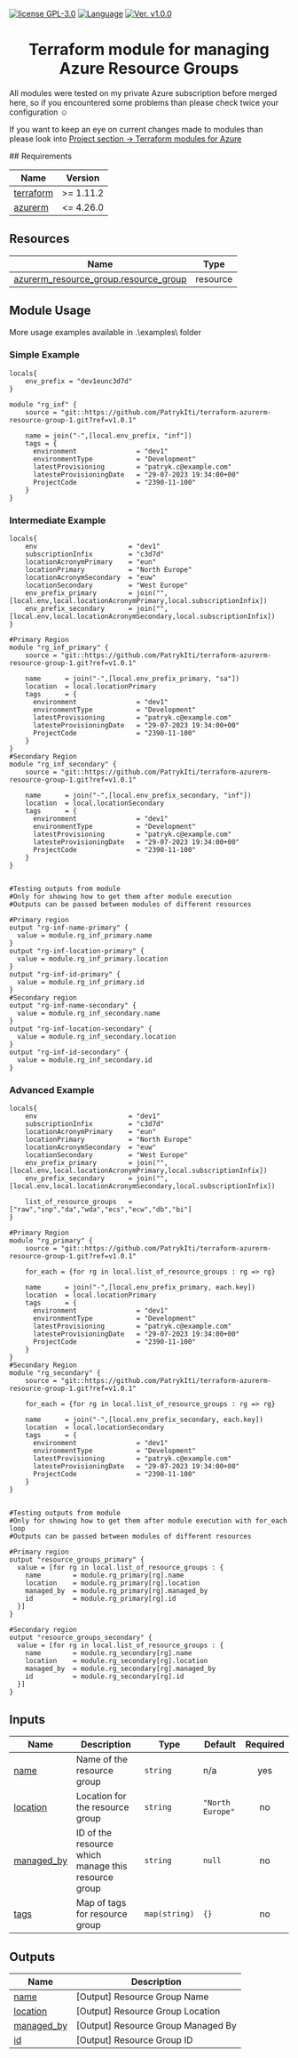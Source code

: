 <!-- [START BADGES] -->
<!-- Please keep comment here to allow auto update -->
[![license GPL-3.0](https://img.shields.io/github/license/PatrykIti/terraform-azurerm-resource-group-1?style=flat-square)](https://github.com/PatrykIti/terraform-azurerm-resource-group-1/blob/main/LICENSE)
[![Language](https://img.shields.io/badge/language-HCL-purple.svg?style=flat-square)](https://www.hashicorp.org)
[![Ver. v1.0.0](https://img.shields.io/badge/Ver.-v1.0.0-brightgreen.svg?style=flat-square)](https://github.com/PatrykIti/testing-gitactions/releases/tag/v1.0.0)
<!-- [END BADGES] -->
<h1 align="center">Terraform module for managing Azure Resource Groups</h1>

<p>All modules were tested on my private Azure subscription before merged here, so if you encountered some problems than please check twice your configuration ☺️ </p>

<p>If you want to keep an eye on current changes made to modules than please look into <a href="https://github.com/users/PatrykIti/projects/1">Project section -> Terraform modules for Azure</a></p>
<!-- BEGIN_TF_DOCS -->
## Requirements

| Name | Version |
|------|---------|
| <a name="requirement_terraform"></a> [terraform](#requirement\_terraform) | >= 1.11.2 |
| <a name="requirement_azurerm"></a> [azurerm](#requirement\_azurerm) | <= 4.26.0 |

## Resources

| Name | Type |
|------|------|
| [azurerm_resource_group.resource_group](https://registry.terraform.io/providers/hashicorp/azurerm/latest/docs/resources/resource_group) | resource |

## Module Usage
More usage examples available in .\examples\ folder
### Simple Example
```hcl
locals{
    env_prefix = "dev1eunc3d7d"
}

module "rg_inf" {
    source = "git::https://github.com/PatrykIti/terraform-azurerm-resource-group-1.git?ref=v1.0.1"

    name = join("-",[local.env_prefix, "inf"])
    tags = {
      environment               = "dev1"
      environmentType           = "Development"
      latestProvisioning        = "patryk.c@example.com"
      latesteProvisioningDate   = "29-07-2023 19:34:00+00"
      ProjectCode               = "2390-11-100"
    }
}
```
### Intermediate Example
```hcl
locals{
    env                       = "dev1"
    subscriptionInfix         = "c3d7d"
    locationAcronymPrimary    = "eun"
    locationPrimary           = "North Europe"
    locationAcronymSecondary  = "euw"
    locationSecondary         = "West Europe"
    env_prefix_primary        = join("",[local.env,local.locationAcronymPrimary,local.subscriptionInfix])
    env_prefix_secondary      = join("",[local.env,local.locationAcronymSecondary,local.subscriptionInfix])
}

#Primary Region
module "rg_inf_primary" {
    source = "git::https://github.com/PatrykIti/terraform-azurerm-resource-group-1.git?ref=v1.0.1"

    name      = join("-",[local.env_prefix_primary, "sa"])
    location  = local.locationPrimary
    tags      = {
      environment               = "dev1"
      environmentType           = "Development"
      latestProvisioning        = "patryk.c@example.com"
      latesteProvisioningDate   = "29-07-2023 19:34:00+00"
      ProjectCode               = "2390-11-100"
    }
}
#Secondary Region
module "rg_inf_secondary" {
    source = "git::https://github.com/PatrykIti/terraform-azurerm-resource-group-1.git?ref=v1.0.1"

    name      = join("-",[local.env_prefix_secondary, "inf"])
    location  = local.locationSecondary
    tags      = {
      environment               = "dev1"
      environmentType           = "Development"
      latestProvisioning        = "patryk.c@example.com"
      latesteProvisioningDate   = "29-07-2023 19:34:00+00"
      ProjectCode               = "2390-11-100"
    }
}


#Testing outputs from module
#Only for showing how to get them after module execution
#Outputs can be passed between modules of different resources

#Primary region
output "rg-inf-name-primary" {
  value = module.rg_inf_primary.name
}
output "rg-inf-location-primary" {
  value = module.rg_inf_primary.location
}
output "rg-inf-id-primary" {
  value = module.rg_inf_primary.id
}
#Secondary region
output "rg-inf-name-secondary" {
  value = module.rg_inf_secondary.name
}
output "rg-inf-location-secondary" {
  value = module.rg_inf_secondary.location
}
output "rg-inf-id-secondary" {
  value = module.rg_inf_secondary.id
}
```
### Advanced Example
```hcl
locals{
    env                       = "dev1"
    subscriptionInfix         = "c3d7d"
    locationAcronymPrimary    = "eun"
    locationPrimary           = "North Europe"
    locationAcronymSecondary  = "euw"
    locationSecondary         = "West Europe"
    env_prefix_primary        = join("",[local.env,local.locationAcronymPrimary,local.subscriptionInfix])
    env_prefix_secondary      = join("",[local.env,local.locationAcronymSecondary,local.subscriptionInfix])

    list_of_resource_groups   = ["raw","snp","da","wda","ecs","ecw","db","bi"]
}

#Primary Region
module "rg_primary" {
    source = "git::https://github.com/PatrykIti/terraform-azurerm-resource-group-1.git?ref=v1.0.1"

    for_each = {for rg in local.list_of_resource_groups : rg => rg}

    name      = join("-",[local.env_prefix_primary, each.key])
    location  = local.locationPrimary
    tags      = {
      environment               = "dev1"
      environmentType           = "Development"
      latestProvisioning        = "patryk.c@example.com"
      latesteProvisioningDate   = "29-07-2023 19:34:00+00"
      ProjectCode               = "2390-11-100"
    }
}
#Secondary Region
module "rg_secondary" {
    source = "git::https://github.com/PatrykIti/terraform-azurerm-resource-group-1.git?ref=v1.0.1"
    
    for_each = {for rg in local.list_of_resource_groups : rg => rg}

    name      = join("-",[local.env_prefix_secondary, each.key])
    location  = local.locationSecondary
    tags      = {
      environment               = "dev1"
      environmentType           = "Development"
      latestProvisioning        = "patryk.c@example.com"
      latesteProvisioningDate   = "29-07-2023 19:34:00+00"
      ProjectCode               = "2390-11-100"
    }
}


#Testing outputs from module
#Only for showing how to get them after module execution with for_each loop
#Outputs can be passed between modules of different resources

#Primary region
output "resource_groups_primary" {
  value = [for rg in local.list_of_resource_groups : {
    name        = module.rg_primary[rg].name
    location    = module.rg_primary[rg].location
    managed_by  = module.rg_primary[rg].managed_by
    id          = module.rg_primary[rg].id
  }]
}

#Secondary region
output "resource_groups_secondary" {
  value = [for rg in local.list_of_resource_groups : {
    name        = module.rg_secondary[rg].name
    location    = module.rg_secondary[rg].location
    managed_by  = module.rg_secondary[rg].managed_by
    id          = module.rg_secondary[rg].id
  }]
}
```

## Inputs

| Name | Description | Type | Default | Required |
|------|-------------|------|---------|:--------:|
| <a name="input_name"></a> [name](#input\_name) | Name of the resource group | `string` | n/a | yes |
| <a name="input_location"></a> [location](#input\_location) | Location for the resource group | `string` | `"North Europe"` | no |
| <a name="input_managed_by"></a> [managed\_by](#input\_managed\_by) | ID of the resource which manage this resource group | `string` | `null` | no |
| <a name="input_tags"></a> [tags](#input\_tags) | Map of tags for resource group | `map(string)` | `{}` | no |

## Outputs

| Name | Description |
|------|-------------|
| <a name="output_name"></a> [name](#output\_name) | [Output] Resource Group Name |
| <a name="output_location"></a> [location](#output\_location) | [Output] Resource Group Location |
| <a name="output_managed_by"></a> [managed\_by](#output\_managed\_by) | [Output] Resource Group Managed By |
| <a name="output_id"></a> [id](#output\_id) | [Output] Resource Group ID |
<!-- END_TF_DOCS -->